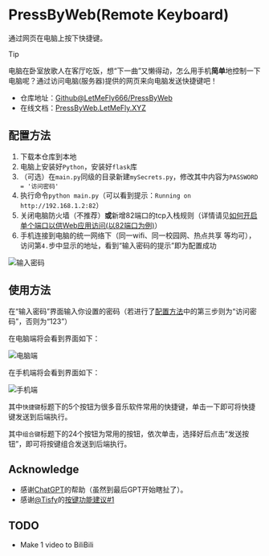 <!--
 * @Author: LetMeFly
 * @Date: 2024-01-30 21:02:09
 * @LastEditors: LetMeFly
 * @LastEditTime: 2024-01-31 21:32:07
-->
# PressByWeb(Remote Keyboard)

通过网页在电脑上按下快捷键。

> [!TIP]
>
> 电脑在卧室放歌人在客厅吃饭，想“下一曲”又懒得动，怎么用手机**简单**地控制一下电脑呢？通过访问电脑(服务器)提供的网页来向电脑发送快捷键吧！

+ 仓库地址：[Github@LetMeFly666/PressByWeb](https://github.com/LetMeFly666/PressByWeb)
+ 在线文档：[PressByWeb.LetMeFly.XYZ](https://pressbyweb.letmefly.xyz/)

## 配置方法

1. 下载本仓库到本地
2. 电脑上安装好```Python```，安装好```flask```库
3. （可选）在```main.py```同级的目录新建```mySecrets.py```，修改其中内容为```PASSWORD = '访问密码'```
4. 执行命令```python main.py```（可以看到提示：```Running on http://192.168.1.2:82```）
5. 关闭电脑防火墙（不推荐）**或**新增82端口的tcp入栈规则（详情请见[如何开启单个端口以供Web应用访问(以82端口为例)](https://leetcode.letmefly.xyz/2024/01/31/Other-Windows-FireWall-Open1PortForWebserver-WhyFailed/)）
6. 手机连接到电脑的统一网络下（同一wifi、同一校园网、热点共享 等均可），访问第```4.```步中显示的地址，看到“输入密码的提示”即为配置成功

![输入密码](https://github.com/LetMeFly666/PressByWeb/assets/56995506/e3e7ecce-c264-43ea-b253-b0581d98da11)

## 使用方法

在“输入密码”界面输入你设置的密码（若进行了[配置方法](#配置方法)中的第三步则为“访问密码”，否则为“123”）

在电脑端将会看到界面如下：

![电脑端](https://github.com/LetMeFly666/PressByWeb/assets/56995506/cf95d7f2-b88f-4c97-adda-8abd9d2e3288)

在手机端将会看到界面如下：

![手机端](https://github.com/LetMeFly666/PressByWeb/assets/56995506/dfb2549d-6879-4121-9552-2c3942ab77eb)

其中```快捷键```标题下的5个按钮为很多音乐软件常用的快捷键，单击一下即可将快捷键发送到后端执行。

其中```组合键```标题下的24个按钮为常用的按钮，依次单击，选择好后点击“发送按钮”，即可将按键组合发送到后端执行。

## Acknowledge

+ 感谢[ChatGPT](https://chat.openai.com/share/2271834f-3a12-4bdc-89ee-a78e2c1faa7b)的帮助（虽然到最后GPT开始瞎扯了）。
+ 感谢[@Tisfy](https://github.com/Tisfy)的[按键功能建议#1](https://github.com/LetMeFly666/PressByWeb/issues/1)

## TODO

+ Make 1 video to BiliBili
